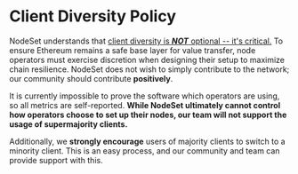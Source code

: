 # Client Diversity Policy

NodeSet understands that [client diversity is _**NOT**_ optional -- it's critical.](https://clientdiversity.org/#why) To ensure Ethereum remains a safe base layer for value transfer, node operators must exercise discretion when designing their setup to maximize chain resilience. NodeSet does not wish to simply contribute to the network; our community should contribute **positively**.&#x20;

It is currently impossible to prove the software which operators are using, so all metrics are self-reported. **While NodeSet ultimately cannot control how operators choose to set up their nodes, our team will not support the usage of supermajority clients.**

Additionally, we **strongly encourage** users of majority clients to switch to a minority client. This is an easy process, and our community and team can provide support with this.

